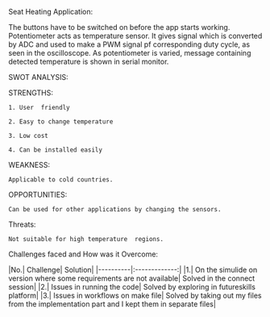Seat Heating Application:

The buttons have to be switched on before the app starts working. Potentiometer acts as temperature sensor.
It gives signal which is converted by ADC and used to make a PWM signal pf corresponding duty cycle, as seen in the oscilloscope.
As potentiometer is varied, message containing detected temperature is shown in serial monitor.

SWOT ANALYSIS:
   
STRENGTHS:

	1. User  friendly
	
	2. Easy to change temperature
	
	3. Low cost
	
	4. Can be installed easily
  
WEAKNESS:

    Applicable to cold countries.
    
OPPORTUNITIES:

    Can be used for other applications by changing the sensors.
     
Threats:

    Not suitable for high temperature  regions.
     
     
Challenges faced and How was it Overcome:

|No.|	Challenge|	Solution|
|----------|:-------------:|
|1.|	On the simulide on version where some requirements are not available|	Solved in the connect session|
|2.|	Issues in running the code|	Solved by exploring in futureskills platform|
|3.|	Issues in workflows on make file|	Solved by taking out my files from the implementation part and I kept them in separate files|


